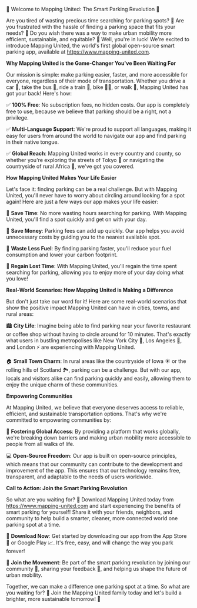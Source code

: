 🚀 Welcome to Mapping United: The Smart Parking Revolution 🚀

Are you tired of wasting precious time searching for parking spots? 🔴 Are you frustrated with the hassle of finding a parking space that fits your needs? 🚌 Do you wish there was a way to make urban mobility more efficient, sustainable, and equitable? 🌟 Well, you're in luck! We're excited to introduce Mapping United, the world's first global open-source smart parking app, available at https://www.mapping-united.com.

**Why Mapping United is the Game-Changer You've Been Waiting For**

Our mission is simple: make parking easier, faster, and more accessible for everyone, regardless of their mode of transportation. Whether you drive a car 🚗, take the bus 🚌, ride a train 🚂, bike 🚴‍♂️, or walk 👣, Mapping United has got your back! Here's how:

✅ **100% Free**: No subscription fees, no hidden costs. Our app is completely free to use, because we believe that parking should be a right, not a privilege.

✅ **Multi-Language Support**: We're proud to support all languages, making it easy for users from around the world to navigate our app and find parking in their native tongue.

✅ **Global Reach**: Mapping United works in every country and county, so whether you're exploring the streets of Tokyo 🗼️ or navigating the countryside of rural Africa 🌳, we've got you covered.

**How Mapping United Makes Your Life Easier**

Let's face it: finding parking can be a real challenge. But with Mapping United, you'll never have to worry about circling around looking for a spot again! Here are just a few ways our app makes your life easier:

💸 **Save Time**: No more wasting hours searching for parking. With Mapping United, you'll find a spot quickly and get on with your day.

💸 **Save Money**: Parking fees can add up quickly. Our app helps you avoid unnecessary costs by guiding you to the nearest available spot.

🔋 **Waste Less Fuel**: By finding parking faster, you'll reduce your fuel consumption and lower your carbon footprint.

🌟 **Regain Lost Time**: With Mapping United, you'll regain the time spent searching for parking, allowing you to enjoy more of your day doing what you love!

**Real-World Scenarios: How Mapping United is Making a Difference**

But don't just take our word for it! Here are some real-world scenarios that show the positive impact Mapping United can have in cities, towns, and rural areas:

🏙️ **City Life**: Imagine being able to find parking near your favorite restaurant or coffee shop without having to circle around for 10 minutes. That's exactly what users in bustling metropolises like New York City 🗽️, Los Angeles 🌴, and London ⚡️ are experiencing with Mapping United.

🏠 **Small Town Charm**: In rural areas like the countryside of Iowa ☀️ or the rolling hills of Scotland 🏞️, parking can be a challenge. But with our app, locals and visitors alike can find parking quickly and easily, allowing them to enjoy the unique charm of these communities.

**Empowering Communities**

At Mapping United, we believe that everyone deserves access to reliable, efficient, and sustainable transportation options. That's why we're committed to empowering communities by:

🌈 **Fostering Global Access**: By providing a platform that works globally, we're breaking down barriers and making urban mobility more accessible to people from all walks of life.

💻 **Open-Source Freedom**: Our app is built on open-source principles, which means that our community can contribute to the development and improvement of the app. This ensures that our technology remains free, transparent, and adaptable to the needs of users worldwide.

**Call to Action: Join the Smart Parking Revolution**

So what are you waiting for? 🤔 Download Mapping United today from https://www.mapping-united.com and start experiencing the benefits of smart parking for yourself! Share it with your friends, neighbors, and community to help build a smarter, cleaner, more connected world one parking spot at a time.

📱 **Download Now**: Get started by downloading our app from the App Store 📲 or Google Play 📈. It's free, easy, and will change the way you park forever!

💪 **Join the Movement**: Be part of the smart parking revolution by joining our community 👥, sharing your feedback 💬, and helping us shape the future of urban mobility.

Together, we can make a difference one parking spot at a time. So what are you waiting for? 🎉 Join the Mapping United family today and let's build a brighter, more sustainable tomorrow! 💫